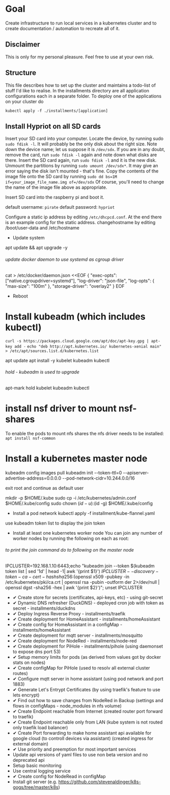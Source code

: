 Goal
===

Create infrastructure to run local services in a kubernetes cluster and to create documentation / automation to recreate all of it.

Disclaimer
---

This is only for my personal pleasure. Feel free to use at your own risk.

Structure
---
This file describes how to set up the cluster and maintains a todo-list of stuff I'd like to realise. 
In the installments directory are all application configurations each in a separate folder. To deploy one of the applications on your cluster do

`kubectl apply -f ./installments/[application]`



Install Hypriot on all SD cards
---

Insert your SD card into your computer.
Locate the device, by running sudo `sudo fdisk -l`. It will probably be the only disk about the right size. Note down the device name; let us suppose it is `/dev/sdx`. If you are in any doubt, remove the card, run `sudo fdisk -l` again and note down what disks are there. Insert the SD card again, run `sudo fdisk -l` and it is the new disk.
Unmount the partitions by running `sudo umount /dev/sdx*`. It may give an error saying the disk isn't mounted - that's fine.
Copy the contents of the image file onto the SD card by running `sudo dd bs=1M if=your_image_file_name.img of=/dev/sdx`
Of course, you'll need to change the name of the image file above as appropriate.

Insert SD card into the raspberry pi and boot it.

default username: `pirate`
default password: `hypriot`

Configure a static ip address by editing `/etc/dhcpcd.conf`. At the end there is an example config for the static address. 
changehostname by editing /boot/user-data and /etc/hostname

- Update system

apt update && apt upgrade -y

###### update docker daemon to use systemd as cgroup driver
cat > /etc/docker/daemon.json <<EOF
{
  "exec-opts": ["native.cgroupdriver=systemd"],
  "log-driver": "json-file",
  "log-opts": {
    "max-size": "100m"
  },
  "storage-driver": "overlay2"
}
EOF


- Reboot

# Install kubeadm (which includes kubectl)

`curl -s https://packages.cloud.google.com/apt/doc/apt-key.gpg | apt-key add -`
`echo "deb http://apt.kubernetes.io/ kubernetes-xenial main" > /etc/apt/sources.list.d/kubernetes.list`

apt update
apt install -y kubelet kubeadm kubectl
###### hold - kubeadm is used to upgrade
apt-mark hold kubelet kubeadm kubectl


# install nsf driver to mount nsf-shares
To enable the pods to mount nfs shares the nfs driver needs to be installed:
`apt install nsf-common`

# Install a kubernetes master node

kubeadm config images pull 
kubeadm init --token-ttl=0 --apiserver-advertise-address=0.0.0.0 --pod-network-cidr=10.244.0.0/16

exit root and continue as default user

mkdir -p $HOME/.kube
sudo cp -i /etc/kubernetes/admin.conf $HOME/.kube/config
sudo chown $(id -u):$(id -g) $HOME/.kube/config

- Install a pod network
kubectl apply -f installment/kube-flannel.yaml

use kubeadm token list to display the join token

- Install at least one kubernetes worker node
You can join any number of worker nodes by running the following on each as root:

###### to print the join command do to following on the master node
IPCLUSTER=192.168.1.10:6443;echo "kubeadm join --token $(kubeadm token list | sed '1d' | head -1| awk '{print $1}') $IPCLUSTER --discovery-token-ca-cert-hash sha256:$(openssl x509 -pubkey -in /etc/kubernetes/pki/ca.crt | openssl rsa -pubin -outform der 2>/dev/null | openssl dgst -sha256 -hex | awk '{print $2}')"; unset IPCLUSTER
     


- ✔ Create store for secrets (certificates, api-keys, etc) - using git-secret
- ✔ Dynamic DNS refresher (DuckDNS) - deployed cron job with token as secret - installments/duckdns
- ✔ Deploy Ingress Reverse Proxy - installments/traefik
- ✔ Create deployment for HomeAssistant - installments/homeAssistant
- ✔ Create config for HomeAssistant in a configMap - installments/homeAssistant
- ✔ Create deployment for mqtt server - installments/mosquitto
- ✔ Create deployment for NodeRed - installments/node-red
- ✔ Create deployment for PiHole - installments/pihole (using daemonset to expose dns port 53)
- ✔ Setup memory limits for pods (as derived from values got by docker stats on nodes)
- ✔ Create configMap for PiHole (used to resolv all external cluster routes)
- ✔ Configure mqtt server in home assistant (using pod network and port 1883)
- ✔ Generate Let's Entrypt Certificates (by using traefik's feature to use lets encrypt)
- ✔ Find out how to save changes from NodeRed in Backup (settings and flows in configMaps - node_modules in nfs volume)
- ✔ Create Endpoint reachable from Internet (created router port forward to traefik) 
- ✔ Create Endpoint reachable only from LAN (kube system is not routed only traefik load balancer)
- ✔ Create Port forwarding to make home assistant api available for google cloud (to controll devices via assistant) (created ingress for external domain)
- ✔ Use priority and preemption for most important services
- Update api versions of yaml files to use non beta version and no deprecated api
- Setup basic monitoring
- Use central logging service
- ✔ Create config for NodeRead in configMap
- Install git server (e.g. https://github.com/stevenaldinger/k8s-gogs/tree/master/k8s)
